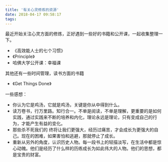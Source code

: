 ```yaml
---
title: '有关心灵修炼的资源'
date: 2018-04-17 09:58:17
tags:
---
```


最近开始关注心灵方面的修炼，正好遇到一些好的书籍和公开课，一起收集整理一下。

* 《高效能人士的七个习惯》
* 《Principle》
* 哈佛大学公开课：幸福课

其他还有一些时间管理，读书方面的书籍

* 《Get Things Done》



一些感想：

* 你认为它是鸡汤，它就是鸡汤，关键是你从中得到什么。
* 读万卷书，行万里路。知行合一。不单是阅读，不单是理解，更重要的是如何实践，通过实践来不断的培养和内化，理论永远是理论，只有变成自己的行为，才能产生有益的变化。
* 那些杀不死我们的 终将让我们更强大，经历过痛苦，才会成长为更强大的自己。现在的困难，如果害怕和逃避，那就停止了成长。
* 重新从另外的角度，认识历史人物。每一段书上的轻描淡写，在生活中都是惊心动魄。他们是经历了什么样的历练成长为如此伟大的人物。他们的思想，都是宝贵的财富。
